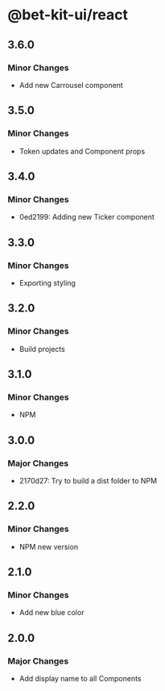 # @bet-kit-ui/react

## 3.6.0

### Minor Changes

- Add new Carrousel component

## 3.5.0

### Minor Changes

- Token updates and Component props

## 3.4.0

### Minor Changes

- 0ed2199: Adding new Ticker component

## 3.3.0

### Minor Changes

- Exporting styling

## 3.2.0

### Minor Changes

- Build projects

## 3.1.0

### Minor Changes

- NPM

## 3.0.0

### Major Changes

- 2170d27: Try to build a dist folder to NPM

## 2.2.0

### Minor Changes

- NPM new version

## 2.1.0

### Minor Changes

- Add new blue color

## 2.0.0

### Major Changes

- Add display name to all Components

